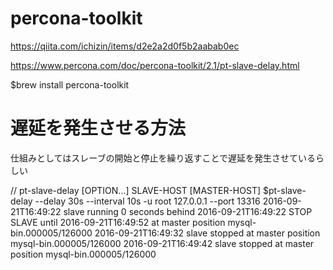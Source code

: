 # percona-toolkit
https://qiita.com/ichizin/items/d2e2a2d0f5b2aabab0ec

https://www.percona.com/doc/percona-toolkit/2.1/pt-slave-delay.html

$brew install percona-toolkit
# 遅延を発生させる方法

仕組みとしてはスレーブの開始と停止を繰り返すことで遅延を発生させているらしい

 // pt-slave-delay [OPTION...] SLAVE-HOST [MASTER-HOST]
$pt-slave-delay --delay 30s --interval 10s -u root 127.0.0.1 --port 13316
2016-09-21T16:49:22 slave running 0 seconds behind
2016-09-21T16:49:22 STOP SLAVE until 2016-09-21T16:49:52 at master position mysql-bin.000005/126000
2016-09-21T16:49:32 slave stopped at master position mysql-bin.000005/126000
2016-09-21T16:49:42 slave stopped at master position mysql-bin.000005/126000
